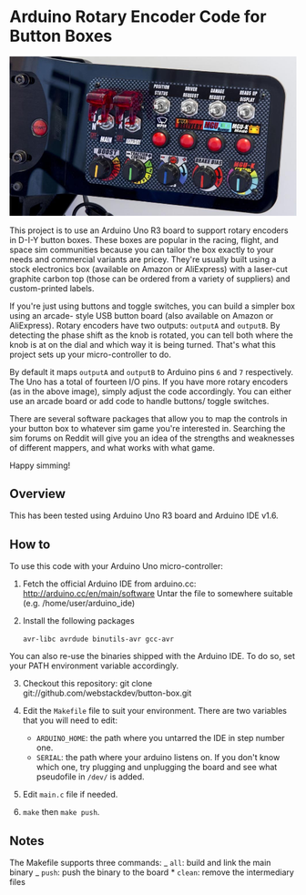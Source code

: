# Arduino Rotary Encoder Code for Button Boxes

![Sample button box](https://raw.githubusercontent.com/webstackdev/button-box/main/static/racing-sim-button-box-rotary-encoder.jpg?raw=true)

This project is to use an Arduino Uno R3 board to support rotary encoders in D-I-Y button boxes.
These boxes are popular in the racing, flight, and space sim communities because you can tailor
the box exactly to your needs and commercial variants are pricey. They're usually built using
a stock electronics box (available on Amazon or AliExpress) with a laser-cut graphite carbon top
(those can be ordered from a variety of suppliers) and custom-printed labels.

If you're just using buttons and toggle switches, you can build a simpler box using an arcade-
style USB button board (also available on Amazon or AliExpress). Rotary encoders have two outputs:
`outputA` and `outputB`. By detecting the phase shift as the knob is rotated, you can tell both
where the knob is at on the dial and which way it is being turned. That's what this project sets
up your micro-controller to do.

By default it maps `outputA` and `outputB` to Arduino pins `6` and `7` respectively. The Uno has
a total of fourteen I/O pins. If you have more rotary encoders (as in the above image), simply
adjust the code accordingly. You can either use an arcade board or add code to handle buttons/
toggle switches.

There are several software packages that allow you to map the controls in your button box to
whatever sim game you're interested in. Searching the sim forums on Reddit will give you an idea
of the strengths and weaknesses of different mappers, and what works with what game.

Happy simming!

## Overview

This has been tested using Arduino Uno R3 board and Arduino IDE v1.6.

## How to

To use this code with your Arduino Uno micro-controller:

1. Fetch the official Arduino IDE from arduino.cc:
   <http://arduino.cc/en/main/software>
   Untar the file to somewhere suitable (e.g. /home/user/arduino_ide)

2. Install the following packages

   `avr-libc avrdude binutils-avr gcc-avr`

You can also re-use the binaries shipped with the Arduino IDE. To do so, set your PATH environment variable accordingly.

3. Checkout this repository:
   git clone git://github.com/webstackdev/button-box.git

4. Edit the `Makefile` file to suit your environment. There are two variables that you will need to edit:

   - `ARDUINO_HOME`: the path where you untarred the IDE in step number one.
   - `SERIAL`: the path where your arduino listens on. If you don't know which one, try plugging and unplugging the board and see what pseudofile in `/dev/` is added.

5. Edit `main.c` file if needed.

6. `make` then `make push`.

## Notes

The Makefile supports three commands:
_ `all`: build and link the main binary
_ `push`: push the binary to the board \* `clean`: remove the intermediary files
